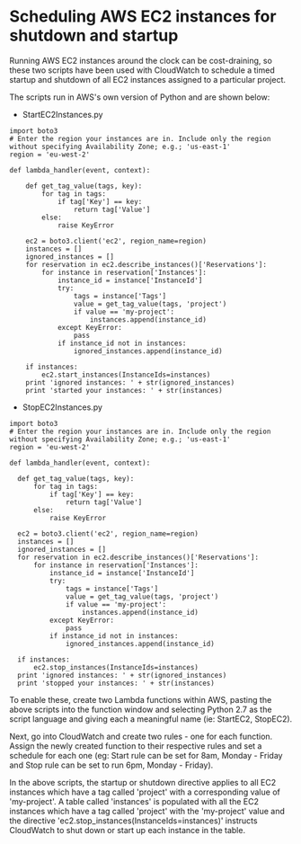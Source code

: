 # Scheduling AWS EC2 instances for shutdown and startup
Running AWS EC2 instances around the clock can be cost-draining, so these two scripts have been used with CloudWatch to schedule a timed
startup and shutdown of all EC2 instances assigned to a particular project.

The scripts run in AWS's own version of Python and are shown below:

* StartEC2Instances.py
```
import boto3
# Enter the region your instances are in. Include only the region without specifying Availability Zone; e.g.; 'us-east-1'
region = 'eu-west-2'

def lambda_handler(event, context):

	def get_tag_value(tags, key):
		for tag in tags:
			if tag['Key'] == key:
				return tag['Value']
		else:
			raise KeyError

	ec2 = boto3.client('ec2', region_name=region)
	instances = []
	ignored_instances = []
	for reservation in ec2.describe_instances()['Reservations']:
		for instance in reservation['Instances']:
			instance_id = instance['InstanceId']
			try:
				tags = instance['Tags']
				value = get_tag_value(tags, 'project')
				if value == 'my-project':
					instances.append(instance_id)
			except KeyError:
				pass
			if instance_id not in instances:
				ignored_instances.append(instance_id)

	if instances:
		ec2.start_instances(InstanceIds=instances)
	print 'ignored instances: ' + str(ignored_instances)
	print 'started your instances: ' + str(instances)
  ```
  * StopEC2Instances.py
  ```
  import boto3
# Enter the region your instances are in. Include only the region without specifying Availability Zone; e.g.; 'us-east-1'
region = 'eu-west-2'

def lambda_handler(event, context):

	def get_tag_value(tags, key):
		for tag in tags:
			if tag['Key'] == key:
				return tag['Value']
		else:
			raise KeyError

	ec2 = boto3.client('ec2', region_name=region)
	instances = []
	ignored_instances = []
	for reservation in ec2.describe_instances()['Reservations']:
		for instance in reservation['Instances']:
			instance_id = instance['InstanceId']
			try:
				tags = instance['Tags']
				value = get_tag_value(tags, 'project')
				if value == 'my-project':
					instances.append(instance_id)
			except KeyError:
				pass
			if instance_id not in instances:
				ignored_instances.append(instance_id)

	if instances:
		ec2.stop_instances(InstanceIds=instances)
	print 'ignored instances: ' + str(ignored_instances)
	print 'stopped your instances: ' + str(instances)
  ```
  To enable these, create two Lambda functions within AWS, pasting the above scripts into the function window and selecting Python 2.7
  as the script language and giving each a meaningful name (ie: StartEC2, StopEC2).
  
  Next, go into CloudWatch and create two rules - one for each function. Assign the newly created function to their respective rules
  and set a schedule for each one (eg: Start rule can be set for 8am, Monday - Friday and Stop rule can be set to run 6pm, Monday -
  Friday).
  
  In the above scripts, the startup or shutdown directive applies to all EC2 instances which have a tag called 'project' with a
  corresponding value of 'my-project'. A table called 'instances' is populated with all the EC2 instances which have a tag called 
  'project' with the 'my-project' value and the directive 'ec2.stop_instances(InstanceIds=instances)' instructs CloudWatch to shut
  down or start up each instance in the table.
